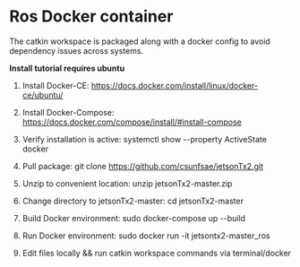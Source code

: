 # Ros Docker container
The catkin workspace is packaged along with a docker config to avoid dependency issues across systems.

**Install tutorial requires ubuntu**

1. Install Docker-CE: https://docs.docker.com/install/linux/docker-ce/ubuntu/

2. Install Docker-Compose: https://docs.docker.com/compose/install/#install-compose

3. Verify installation is active: systemctl show --property ActiveState docker

4. Pull package: git clone https://github.com/csunfsae/jetsonTx2.git

5. Unzip to convenient location: unzip jetsonTx2-master.zip 

5. Change directory to jetsonTx2-master: cd jetsonTx2-master

6. Build Docker environment: sudo docker-compose up --build

7. Run Docker environment: sudo docker run -it jetsontx2-master_ros
  
8. Edit files locally && run catkin workspace commands via terminal/docker
